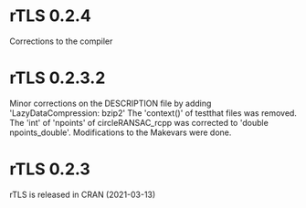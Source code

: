# rTLS 0.2.4

Corrections to the compiler

# rTLS 0.2.3.2

Minor corrections on the DESCRIPTION file by adding 'LazyDataCompression: bzip2'
The 'context()' of testthat files was removed.
The 'int' of 'npoints' of circleRANSAC_rcpp was corrected to 'double npoints_double'.
Modifications to the Makevars were done.


# rTLS 0.2.3

rTLS is released in CRAN (2021-03-13)


